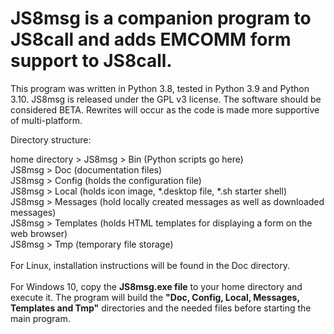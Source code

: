 # JS8msg is a companion program to JS8call and adds EMCOMM form support to JS8call. 
This program was written in Python 3.8, tested in Python 3.9 and Python 3.10. JS8msg is released under the GPL v3 license.
The software should be considered BETA. Rewrites will occur as the code is made more supportive of multi-platform.

Directory structure:

home directory > JS8msg > Bin (Python scripts go here)<br>
JS8msg > Doc (documentation files)<br>
JS8msg > Config (holds the configuration file)<br>
JS8msg > Local (holds icon image, *.desktop file, *.sh starter shell)<br>
JS8msg > Messages (hold locally created messages as well as downloaded messages)<br>
JS8msg > Templates (holds HTML templates for displaying a form on the web browser)<br>
JS8msg > Tmp (temporary file storage)<br>
<br>
For Linux, installation instructions will be found in the Doc directory.
<br><br>
For Windows 10, copy the <b>JS8msg.exe file</b> to your home directory and execute it. The program will build the <b>"Doc, Config, Local, Messages, Templates and Tmp"</b> directories and the needed files before starting the main program.
